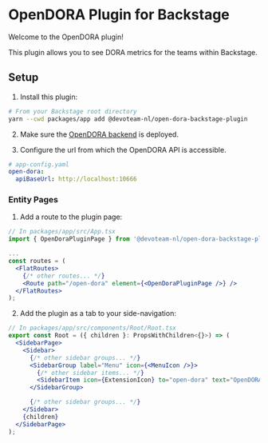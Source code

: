 # OpenDORA Plugin for Backstage

Welcome to the OpenDORA plugin!

This plugin allows you to see DORA metrics for the teams within Backstage.

## Setup

1. Install this plugin:

```bash
# From your Backstage root directory
yarn --cwd packages/app add @devoteam-nl/open-dora-backstage-plugin
```

<!-- TODO Replace with a link to installation instructions for the helm chart -->

2. Make sure the [OpenDORA backend](https://github.com/DevoteamNL/opendora) is deployed.

3. Configure the url from which the OpenDORA API is accessible.

```yaml
# app-config.yaml
open-dora:
  apiBaseUrl: http://localhost:10666
```

### Entity Pages

1. Add a route to the plugin page:

```jsx
// In packages/app/src/App.tsx
import { OpenDoraPluginPage } from '@devoteam-nl/open-dora-backstage-plugin';

...
const routes = (
  <FlatRoutes>
    {/* other routes... */}
    <Route path="/open-dora" element={<OpenDoraPluginPage />} />
  </FlatRoutes>
);
```

2. Add the plugin as a tab to your side-navigation:

```jsx
// In packages/app/src/components/Root/Root.tsx
export const Root = ({ children }: PropsWithChildren<{}>) => (
  <SidebarPage>
    <Sidebar>
      {/* other sidebar groups... */}
      <SidebarGroup label="Menu" icon={<MenuIcon />}>
        {/* other sidebar items... */}
        <SidebarItem icon={ExtensionIcon} to="open-dora" text="OpenDORA" />
      </SidebarGroup>

      {/* other sidebar groups... */}
    </Sidebar>
    {children}
  </SidebarPage>
);
```
